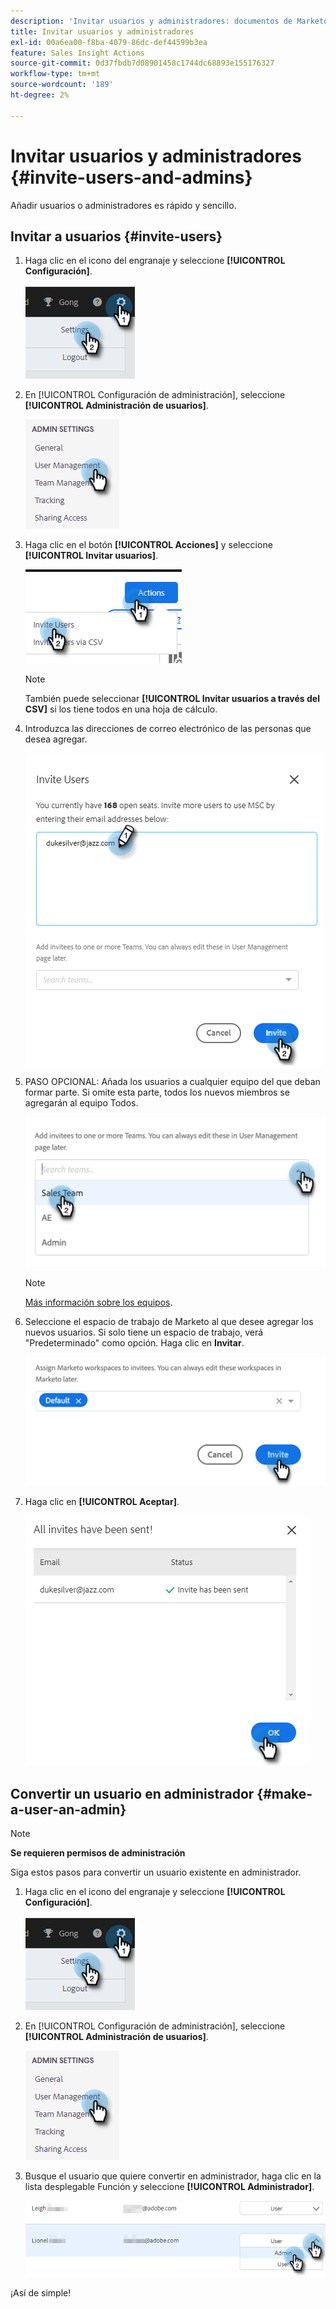 ```yaml
---
description: 'Invitar usuarios y administradores: documentos de Marketo, documentación del producto'
title: Invitar usuarios y administradores
exl-id: 00a6ea00-f8ba-4079-86dc-def44599b3ea
feature: Sales Insight Actions
source-git-commit: 0d37fbdb7d08901458c1744dc68893e155176327
workflow-type: tm+mt
source-wordcount: '189'
ht-degree: 2%

---
```


# Invitar usuarios y administradores {#invite-users-and-admins}

Añadir usuarios o administradores es rápido y sencillo.

## Invitar a usuarios {#invite-users}

1. Haga clic en el icono del engranaje y seleccione **[!UICONTROL Configuración]**.

   ![](assets/invite-users-and-admins-1.png)

1. En [!UICONTROL Configuración de administración], seleccione **[!UICONTROL Administración de usuarios]**.

   ![](assets/invite-users-and-admins-2.png)

1. Haga clic en el botón **[!UICONTROL Acciones]** y seleccione **[!UICONTROL Invitar usuarios]**.

   ![](assets/invite-users-and-admins-3.png)

   >[!NOTE]
   >
   >También puede seleccionar **[!UICONTROL Invitar usuarios a través del CSV]** si los tiene todos en una hoja de cálculo.

1. Introduzca las direcciones de correo electrónico de las personas que desea agregar.

   ![](assets/invite-users-and-admins-4.png)

1. PASO OPCIONAL: Añada los usuarios a cualquier equipo del que deban formar parte. Si omite esta parte, todos los nuevos miembros se agregarán al equipo Todos.

   ![](assets/invite-users-and-admins-5.png)

   >[!NOTE]
   >
   >[Más información sobre los equipos](/help/marketo/product-docs/marketo-sales-insight/actions/admin/creating-a-team.md).

1. Seleccione el espacio de trabajo de Marketo al que desee agregar los nuevos usuarios. Si solo tiene un espacio de trabajo, verá &quot;Predeterminado&quot; como opción. Haga clic en **Invitar**.

   ![](assets/invite-users-and-admins-6.png)

1. Haga clic en **[!UICONTROL Aceptar]**.

   ![](assets/invite-users-and-admins-7.png)

## Convertir un usuario en administrador {#make-a-user-an-admin}

>[!NOTE]
>
>**Se requieren permisos de administración**

Siga estos pasos para convertir un usuario existente en administrador.

1. Haga clic en el icono del engranaje y seleccione **[!UICONTROL Configuración]**.

   ![](assets/invite-users-and-admins-8.png)

1. En [!UICONTROL Configuración de administración], seleccione **[!UICONTROL Administración de usuarios]**.

   ![](assets/invite-users-and-admins-9.png)

1. Busque el usuario que quiere convertir en administrador, haga clic en la lista desplegable Función y seleccione **[!UICONTROL Administrador]**.

   ![](assets/invite-users-and-admins-10.png)

¡Así de simple!
